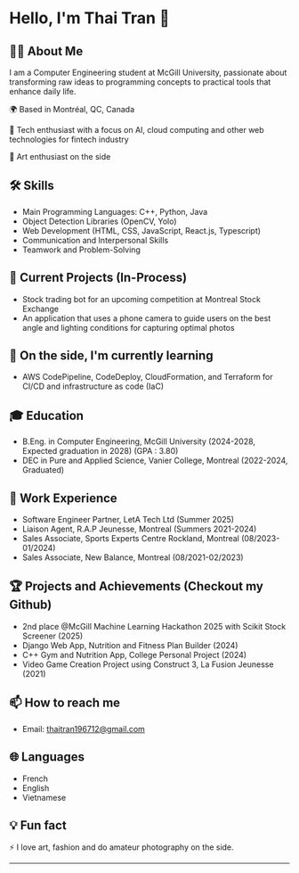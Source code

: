 # Hello, I'm Thai Tran 👋

## 👨‍💻 About Me
I am a Computer Engineering student at McGill University, passionate about transforming raw ideas to programming concepts to practical tools that enhance daily life.

🌍 Based in Montréal, QC, Canada

🚀 Tech enthusiast with a focus on AI, cloud computing and other web technologies for fintech industry 

🎨 Art enthusiast on the side

## 🛠 Skills
- Main Programming Languages: C++, Python, Java 
- Object Detection Libraries (OpenCV, Yolo)
- Web Development (HTML, CSS, JavaScript, React.js, Typescript)
- Communication and Interpersonal Skills
- Teamwork and Problem-Solving

## 🔭 Current Projects (In-Process)
- Stock trading bot for an upcoming competition at Montreal Stock Exchange
- An application that uses a phone camera to guide users on the best angle and lighting conditions for capturing optimal photos

## 🌱 On the side, I'm currently learning 
- AWS CodePipeline, CodeDeploy, CloudFormation, and Terraform for CI/CD and infrastructure as code (IaC)

## 🎓 Education
- B.Eng. in Computer Engineering, McGill University (2024-2028, Expected graduation in 2028) (GPA : 3.80)
- DEC in Pure and Applied Science, Vanier College, Montreal (2022-2024, Graduated)

## 💼 Work Experience
- Software Engineer Partner, LetA Tech Ltd (Summer 2025)
- Liaison Agent, R.A.P Jeunesse, Montreal (Summers 2021-2024)
- Sales Associate, Sports Experts Centre Rockland, Montreal (08/2023-01/2024)
- Sales Associate, New Balance, Montreal (08/2021-02/2023)
  
## 🏆 Projects and Achievements (Checkout my Github)
- 2nd place @McGill Machine Learning Hackathon 2025 with Scikit Stock Screener (2025) 
- Django Web App, Nutrition and Fitness Plan Builder (2024) 
- C++ Gym and Nutrition App, College Personal Project (2024)
- Video Game Creation Project using Construct 3, La Fusion Jeunesse (2021)

## 📫 How to reach me
- Email: thaitran196712@gmail.com

## 🌐 Languages
- French
- English
- Vietnamese

## 💡 Fun fact
⚡ I love art, fashion and do amateur photography on the side. 
<!---
## 📊 GitHub Stats
![Your GitHub stats](https://github-readme-stats.vercel.app/api?username=YourGitHubUsername&show_icons=true&theme=radical)

## 🗂️ Highlighted Repositories
[![Repo 1](https://github-readme-stats.vercel.app/api/pin/?username=YourGitHubUsername&repo=RepoName1)](https://github.com/YourGitHubUsername/RepoName1)
[![Repo 2](https://github-readme-stats.vercel.app/api/pin/?username=YourGitHubUsername&repo=RepoName2)](https://github.com/YourGitHubUsername/RepoName2)
--->
---
<!---
thaimtl/thaimtl is a ✨ special ✨ repository because its `README.md` (this file) appears on your GitHub profile.
You can click the Preview link to take a look at your changes.
--->
